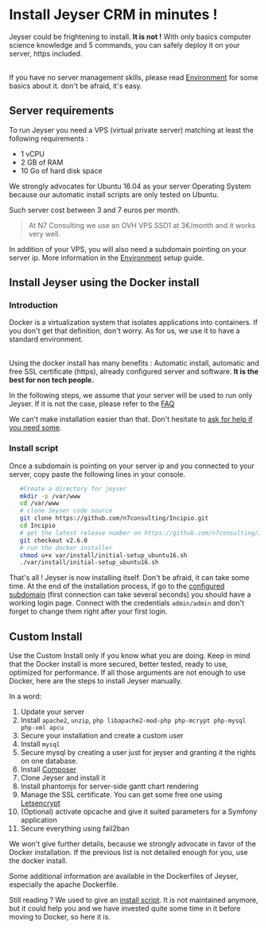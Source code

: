 # Install Jeyser CRM in minutes !

Jeyser could be frightening to install. **It is not !** 
With only basics computer science knowledge and 5 commands, you can safely deploy it on your server, https included.

<br/>If you have no server management skills, please read [Environment](environment) for some basics about it. don't be afraid, it's easy.

## Server requirements

To run Jeyser you need a VPS (virtual private server) matching at least the following requirements : 

 - 1 vCPU
 - 2 GB of RAM
 - 10 Go of hard disk space
 
We strongly advocates for Ubuntu 16.04 as your server Operating System because our automatic install scripts 
are only tested on Ubuntu.

Such server cost between 3 and 7 euros per month.

 > At N7 Consulting we use an OVH VPS SSD1 at 3€/month and it works very well.
 
 In addition of your VPS, you will also need a subdomain pointing on your server ip. 
 More information in the [Environment](environment) setup guide.
 
## Install Jeyser using the Docker install

### Introduction

Docker is a virtualization system that isolates applications into containers. If you don't get that definition, don't worry. 
As for us, we use it to have a standard environment.
 
<br/>Using the docker install has many benefits : Automatic install, automatic and free SSL certificate (https),
 already configured server and software. **It is the best for non tech people.** 
 
In the following steps, we assume that your server will be used to run only Jeyser. 
If it is not the case, please refer to the [FAQ](dev/faq)
 
We can't make installation easier than that. Don't hesitate to [ask for help if you need some](./../../support).
 
### Install script

Once a subdomain is pointing on your server ip and you connected to your server, copy paste the following lines in your console.

```bash
   #Create a directory for jeyser
   mkdir -p /var/www
   cd /var/www
   # clone Jeyser code source
   git clone https://github.com/n7consulting/Incipio.git
   cd Incipio
   # get the latest release number on https://github.com/n7consulting/Incipio/releases
   git checkout v2.6.0
   # run the docker installer
   chmod u+x var/install/initial-setup_ubuntu16.sh
   ./var/install/initial-setup_ubuntu16.sh
```

That's all ! Jeyser is now installing itself. Don't be afraid, it can take some time. 
At the end of the installation process, if go to the [configured subdomain](environment) (first connection can take several seconds) 
you should have a working login page. 
Connect with the credentials `admin/admin` and don't forget to change them right after your first login.


## Custom Install

Use the Custom Install only if you know what you are doing. Keep in mind that the Docker install is more secured, better tested,
ready to use, optimized for performance. If all those arguments are not enough to use Docker, here are the steps to install Jeyser manually.

In a word:

 1. Update your server
 2. Install `apache2`, `unzip`, `php libapache2-mod-php php-mcrypt php-mysql php-xml apcu`
 3. Secure your installation and create a custom user
 4. Install `mysql`
 5. Secure mysql by creating a user just for jeyser and granting it the rights on one database.
 6. Install [Composer](https://getcomposer.org)
 7. Clone Jeyser and install it
 8. Install phantomjs for server-side gantt chart rendering
 9. Manage the SSL certificate. You can get some free one using [Letsencrypt](https://letsencrypt.org/)
 10. (Optional) activate opcache and give it suited parameters for a Symfony application
 11. Secure everything using fail2ban
 
We won't give further details, because we strongly advocate in favor of the Docker installation. If the previous list is not
 detailed enough for you, use the docker install.
 
Some additional information are available in the Dockerfiles of Jeyser, especially the apache Dockerfile.

Still reading ? We used to give an [install script](script). It is not maintained anymore, but it could help you and we have invested quite some time in it before moving to Docker, so here it is.
